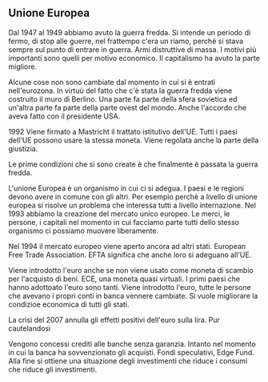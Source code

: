 ## Unione Europea

Dal 1947 al 1949 abbiamo avuto la guerra fredda. Si intende un periodo di fermo, di stop alle guerre, nel frattempo c'era un riamo, perché si stava sempre sul punto di entrare in guerra. Armi distruttive di massa. I motivi più importanti sono quelli per motivo economico. Il capitalismo ha avuto la parte migliore.

Alcune cose non sono cambiate dal momento in cui si è entrati nell'eurozona. In virtuù del fatto che c'è stata la guerra fredda viene costruito il muro di Berlino. Una parte fa parte della sfera sovietica ed un'altra parte fa parte della parte ovest del mondo. Anche l'accordo che aveva fatto con il presidente USA.

1992 Viene firmato a Mastricht il trattato istitutivo dell'UE. Tutti i paesi dell'UE possono usare la stessa moneta. Viene regolata anche la parte della giustizia.

Le prime condizioni che si sono create è che finalmente è passata la guerra fredda. 

L'unione Europea è un organismo in cui ci si adegua. I paesi e le regioni devono avere in comune con gli altri. Per esempio perchè a livello di unione europea si risolve un problema che interessa tutti a livello internazione. Nel 1993 abbiamo la creazione del mercato unico europeo. Le merci, le persone, i capitali nel momento in cui facciamo parte tutti dello stesso organismo ci possiamo muovere liberamente. 

Nel 1994 il mercato europeo viene aperto ancora ad altri stati. European Free Trade Association. EFTA significa che anche loro si adeguano all'UE. 

Viene introdotto l'euro anche se non viene usato come moneta di scambio per l'acquisto di beni. ECE, una moneta quasi virtuali. I primi paesi che hanno adottoato l'euro sono tanti. Viene introdotto l'euro, tutte le persone che avevano i propri conti in banca vennere cambiate. Si vuole migliorare la condizioe economica di tutti gli stati. 

La crisi del 2007 annulla gli effetti positivi dell'euro sulla lira. Pur cautelandosi 

Vengono concessi crediti alle banche senza garanzia. Intanto nel momento in cui la banca ha sovvenzionato gli acquisti. Fondi speculativi, Edge Fund. Alla fine si ottiene una situazione degli investimenti che riduce i consumi che riduce gli investimenti.

